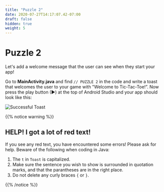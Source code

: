 ```yaml
---
title: "Puzzle 2"
date: 2020-07-27T14:17:07.42-07:00
draft: false
hidden: true
weight: 5
---
```


# Puzzle 2
Let's add a welcome message that the user can see when they start your app!

Go to **MainActivity.java** and find `// PUZZLE 2` in the code and write a toast that welcomes the user to your game with "Welcome to Tic-Tac-Toe!”. Now press the play button (►) at the top of Android Studio and your app should look like this:

![Successful Toast](../resources/_gen/images/toast_success.png "successful toast")

{{% notice warning %}}
## HELP! I got a lot of red text!

If you see any red text, you have encountered some errors! Please ask for help. Beware of the following when coding in Java:

1. The `t` in `Toast` is capitalized.
2. Make sure the sentence you wish to show is surrounded in quotation marks, and that the parantheses are in the right place.
3. Do not delete any curly braces `{` or `}`.

{{% /notice %}}